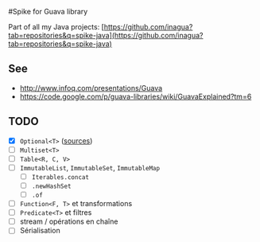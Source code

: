 #Spike for Guava library

Part of all my Java projects: [https://github.com/inagua?tab=repositories&q=spike-java](https://github.com/inagua?tab=repositories&q=spike-java)

## See

- http://www.infoq.com/presentations/Guava
- https://code.google.com/p/guava-libraries/wiki/GuavaExplained?tm=6


## TODO

- [x] `Optional<T>` ([sources](https://github.com/inagua/spike-java-guava/blob/master/src/test/java/ch/inagua/spike/java/guava/optional/OptionalTest.java))
- [ ] `Multiset<T>`
- [ ] `Table<R, C, V>`
- [ ] `ImmutableList`, `ImmutableSet`, `ImmutableMap`
  - [ ] `Iterables.concat`
  - [ ] `.newHashSet`
  - [ ] `.of`
- [ ] `Function<F, T>` et transformations 
- [ ] `Predicate<T>` et filtres 
- [ ] stream / opérations en chaîne
- [ ] Sérialisation 